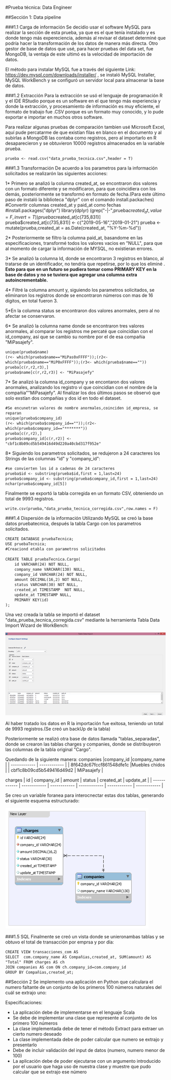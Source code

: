 #Prueba técnica: Data Engineer

##Sección 1: Data pipeline

###1.1 Carga de información
Se decidio usar el software MySQL para realizar la sección de esta prueba, ya que es el que tenía instalado y es donde tengo más expereciencia, además al revisar el dataset determiné que podría hacer la transformación de los datos de manera más directa. Otro gestor de base de datos que usé, para hacer pruebas del data set, fue MongoDB, la ventaja de este ultimó es la velocidad de importación de datos.

El método para instalar MySQL fue a través del siguiente Link: https://dev.mysql.com/downloads/installer/ , se instaló MySQL Installer, MySQL WorkBench y se configuró un servidor local para almacenar la base de datos.

###1.2 Extracción
Para la extracción se usó el lenguaje de programación R y el IDE RStudio porque es un software en el que tengo más experiencia y donde la extracción, y procesamiento de información es muy eficiente, el formato de trabajo fue .CSV porque es un formato muy conocido, y lo pude exportar e importar en muchos otros software.

Para realizar algunas pruebas de comparación tambien usé Microsoft Excel, aquí pude percatarme de que existían filas en blanco en el documento y al subirlas a MongoDB las contaba como registros, pero al importarlo en R desaparecieron y  se obtuvieron 10000 registros almacenados en la variable prueba.

    prueba <- read.csv("data_prueba_tecnica.csv",header = T)

###1.3 Transformación
De acuerdo a los parametros para la información solicitados se realizarón las siguientes acciones:

1* Primero se analizó la columna created_at, se encontraron dos valores con un formato diferente y se modificaron, para que coincidiera con los demás, posteriormente se transformó en formato de fecha.(Para este último paso de instaló la biblioteca "dplyr" con el comando install.packaches)
    #Convertir columnas created_at y paid_at como fechas
    #install.packages("dplyr")
    library(dplyr)
    (grep("-|-",prueba$created_at,value = F,invert = T))
    prueba$created_at[c(735,831)]
    prueba$created_at[c(735,831)] <- c("2019-05-16","2019-01-21")
    prueba <- mutate(prueba,created_at = as.Date(created_at, "%Y-%m-%d")) 

2* Posteriormente se filtro la columna paid_at, basandome en las especificaciones, transformé todos los valores vacios en "NULL", para que al momento de cargar la información de MYSQL, no existieran errores.

3* Se analizó la columna Id, donde se encontraron 3 registros en blanco, al tratarse de  un identificador, no tendría que repetirse, por lo que los eliminé . **Esto para que en un futuro se pudiera tomar como PRIMARY KEY en la base de datos y no se tuviera que agregar una columna extra autoincrementable.**

4* Filtré la columna amount y, siguiendo los parametros solicitados, se eliminaron los registros donde se encontraron números con mas de 16 digitos, en total fueron 3.

5*En la columna status se encontraron dos valores anormales, pero al no afectar se conservaron.

6* Se analizó la columna name donde se encontraron tres valores anormales, al comparar los registros me percaté que coincidían con el id_company, así que se cambio su nombre por el de esa compañia "MiPasajefy".

    unique(prueba$name)
    (r<- which(prueba$name=="MiPas0xFFFF"));(r2<- which(prueba$name=="MiP0xFFFF"));(r3<- which(prueba$name==""))
    prueba[c(r,r2,r3),]
    prueba$name[c(r,r2,r3)] <- "MiPasajefy"

7* Se analizó la columna id_company y se encontaron dos valores  anormales, analizando los registro ví que coincidian con el nombre de la compañia""MiPasajefy". Al finalizar los dos últimos pasos se observó que solo exstían dos compañias y dos id en todo el dataset.

    #Se encunetran valores de nombre anormales,coinciden id_empresa, se reparan
    unique(prueba$company_id)
    (r<- which(prueba$company_id==""));(r2<-which(prueba$company_id=="*******"))
    prueba[c(r,r2),] 
    prueba$company_id[c(r,r2)] <- "cbf1c8b09cd5b549416d49d220a40cbd317f952e"

8* Siguiendo los parametros solicitados, se redujeron a 24 caracteres los Strings de las columnas "id" y "company_id":

    #se convierten los id a cadenas de 24 caracteres
    prueba$id <- substring(prueba$id,first = 1,last=24)
    prueba$company_id <- substring(prueba$company_id,first = 1,last=24)
    nchar(prueba$company_id[5])

Finalmente se exportó la tabla corregida en un formato CSV, obteniendo un total de 9993 registros.

    write.csv(prueba,"data_prueba_tecnica_corregida.csv",row.names = F)

###1.4 Dispersión de la información
Utilizando MySQL se creó la base datos pruebatecnica, después la tabla Cargo con los parametros solicitados.

    CREATE DATABASE pruebaTecnica;
    USE pruebaTecnica;
    #Creaciond etabla con parametros solicitados
    
    CREATE TABLE pruebaTecnica.Cargo(
    	id VARCHAR(24) NOT NULL,
        company_name VARCHAR(130) NULL,
        company_id VARCHAR(24) NOT NULL,
        amount DECIMAL(16,2) NOT NULL,
        status VARCHAR(30) NOT NULL,
        created_at TIMESTAMP  NOT NULL,
        update_at TIMESTAMP NULL,
        PRIMARY KEY(id)
    );
Una vez creada la tabla se importó el dataset "data_prueba_tecnica_corregida.csv" mediante la herramienta Tabla Data Import Wizard de WorkBench:

![Importacion csv](https://github.com/iGera97/Prueba_Tecnica/blob/main/Importacion.png "Importacion csv")

Al haber tratado los datos en R la importación fue exitosa, teniendo un total de 9993 registros.(Se creó un backUp de la tabla)

Posteriormente se realizó otra base de datos llamada "tablas_separadas", donde se crearon las tablas charges y companies, donde se distribuyeron las columnas de la tabla original "Cargo".

Quedando de la siguiente manera:
companies
|company_id   |company_name   |
| ------------ | ------------ |
| 8f642dc67fccf861548dfe1c |Muebles chidos   |
| cbf1c8b09cd5b549416d49d2  |  MiPasajefy |

charges
|   id       | company_id  | amount   | status  | created_at | update_at  |
| ------------ | ------------ | ------------ | ------------ | ------------ | ------------ |


Se creo un variable foranea para interocnectar estas dos tablas, generando el siguiente esquema estructurado:

![Esquema](https://github.com/iGera97/Prueba_Tecnica/blob/main/ESquema%20estrcuturado.png "Esquema")

###1.5 SQL
Finalmente se creó un vista donde se unieronambas tablas y se obtuvo el total de transacción por emprsa y por día:

    CREATE VIEW transacciones_com AS
    SELECT  com.company_name AS Compañias,created_at, SUM(amount) AS "Total" FROM charges AS ch 
    JOIN companies AS com ON ch.company_id=com.company_id 
    GROUP BY Compañias,created_at;

##Sección 2
Se implemento una aplicación en Python que calculara el numero faltante de un conjunto de los primeros 100 números naturales del cuál se extrajo uno:

Especificaciones:
- La aplicación debe de implementarse en el lenguaje Scala
- Se debe de implementar una clase que represente al conjunto de los primero 100 números
- La clase implementada debe de tener el método Extract para extraer un cierto numero
deseado
- La clase implementada debe de poder calcular que numero se extrajo y presentarlo
- Debe de incluir validación del input de datos (numero, numero menor de 100)
- La aplicación debe de poder ejecutarse con un argumento introducido por el usuario que
haga uso de nuestra clase y muestre que pudo calcular que se extrajo ese número


